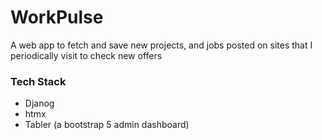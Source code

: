 # WorkPulse

A web app to fetch and save new projects, and jobs posted on sites that I periodically visit to check new offers

### Tech Stack
- Djanog
- htmx
- Tabler (a bootstrap 5 admin dashboard)
